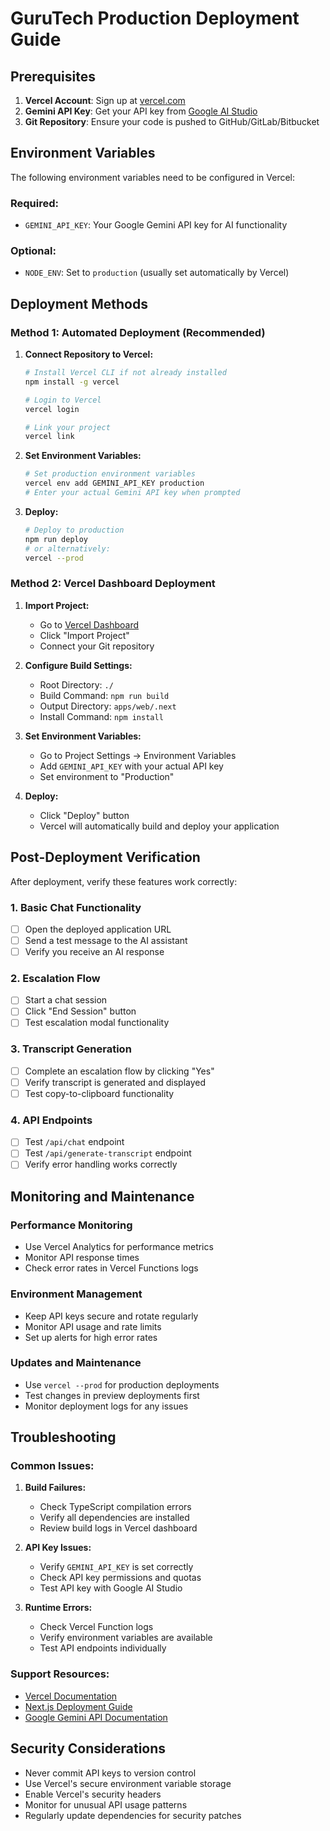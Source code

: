 # GuruTech Production Deployment Guide

## Prerequisites

1. **Vercel Account**: Sign up at [vercel.com](https://vercel.com)
2. **Gemini API Key**: Get your API key from [Google AI Studio](https://aistudio.google.com/app/apikey)
3. **Git Repository**: Ensure your code is pushed to GitHub/GitLab/Bitbucket

## Environment Variables

The following environment variables need to be configured in Vercel:

### Required:
- `GEMINI_API_KEY`: Your Google Gemini API key for AI functionality

### Optional:
- `NODE_ENV`: Set to `production` (usually set automatically by Vercel)

## Deployment Methods

### Method 1: Automated Deployment (Recommended)

1. **Connect Repository to Vercel:**
   ```bash
   # Install Vercel CLI if not already installed
   npm install -g vercel
   
   # Login to Vercel
   vercel login
   
   # Link your project
   vercel link
   ```

2. **Set Environment Variables:**
   ```bash
   # Set production environment variables
   vercel env add GEMINI_API_KEY production
   # Enter your actual Gemini API key when prompted
   ```

3. **Deploy:**
   ```bash
   # Deploy to production
   npm run deploy
   # or alternatively:
   vercel --prod
   ```

### Method 2: Vercel Dashboard Deployment

1. **Import Project:**
   - Go to [Vercel Dashboard](https://vercel.com/dashboard)
   - Click "Import Project"
   - Connect your Git repository

2. **Configure Build Settings:**
   - Root Directory: `./`
   - Build Command: `npm run build`
   - Output Directory: `apps/web/.next`
   - Install Command: `npm install`

3. **Set Environment Variables:**
   - Go to Project Settings → Environment Variables
   - Add `GEMINI_API_KEY` with your actual API key
   - Set environment to "Production"

4. **Deploy:**
   - Click "Deploy" button
   - Vercel will automatically build and deploy your application

## Post-Deployment Verification

After deployment, verify these features work correctly:

### 1. Basic Chat Functionality
- [ ] Open the deployed application URL
- [ ] Send a test message to the AI assistant
- [ ] Verify you receive an AI response

### 2. Escalation Flow
- [ ] Start a chat session
- [ ] Click "End Session" button
- [ ] Test escalation modal functionality

### 3. Transcript Generation
- [ ] Complete an escalation flow by clicking "Yes"
- [ ] Verify transcript is generated and displayed
- [ ] Test copy-to-clipboard functionality

### 4. API Endpoints
- [ ] Test `/api/chat` endpoint
- [ ] Test `/api/generate-transcript` endpoint
- [ ] Verify error handling works correctly

## Monitoring and Maintenance

### Performance Monitoring
- Use Vercel Analytics for performance metrics
- Monitor API response times
- Check error rates in Vercel Functions logs

### Environment Management
- Keep API keys secure and rotate regularly
- Monitor API usage and rate limits
- Set up alerts for high error rates

### Updates and Maintenance
- Use `vercel --prod` for production deployments
- Test changes in preview deployments first
- Monitor deployment logs for any issues

## Troubleshooting

### Common Issues:

1. **Build Failures:**
   - Check TypeScript compilation errors
   - Verify all dependencies are installed
   - Review build logs in Vercel dashboard

2. **API Key Issues:**
   - Verify `GEMINI_API_KEY` is set correctly
   - Check API key permissions and quotas
   - Test API key with Google AI Studio

3. **Runtime Errors:**
   - Check Vercel Function logs
   - Verify environment variables are available
   - Test API endpoints individually

### Support Resources:
- [Vercel Documentation](https://vercel.com/docs)
- [Next.js Deployment Guide](https://nextjs.org/docs/deployment)
- [Google Gemini API Documentation](https://ai.google.dev/docs)

## Security Considerations

- Never commit API keys to version control
- Use Vercel's secure environment variable storage
- Enable Vercel's security headers
- Monitor for unusual API usage patterns
- Regularly update dependencies for security patches